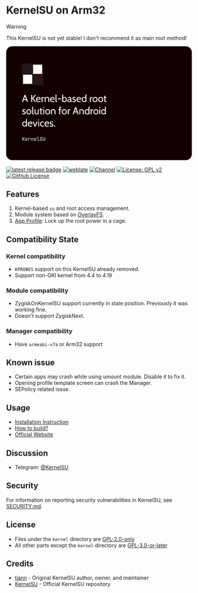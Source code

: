 # KernelSU on Arm32

> [!WARNING]
> This KernelSU is not yet stable! I don't recommend it as main root method!

![KernelSU banner](https://github.com/rsuntk/rsuntk/blob/main/ksu_banner.png)

[![latest release badge](https://img.shields.io/github/v/release/Rissu-Projekt/KernelSU-ARM32?label=Release&logo=github)](https://github.com/tiann/KernelSU/releases/latest)
[![weblate](https://img.shields.io/badge/Localization-Weblate-teal?logo=weblate)](https://hosted.weblate.org/engage/kernelsu)
[![Channel](https://img.shields.io/badge/Follow-Telegram-blue.svg?logo=telegram)](https://t.me/KernelSU)
[![License: GPL v2](https://img.shields.io/badge/License-GPL%20v2-orange.svg?logo=gnu)](https://www.gnu.org/licenses/old-licenses/gpl-2.0.en.html)
[![GitHub License](https://img.shields.io/github/license/tiann/KernelSU?logo=gnu)](/LICENSE)


## Features

1. Kernel-based `su` and root access management.
2. Module system based on [OverlayFS](https://en.wikipedia.org/wiki/OverlayFS).
3. [App Profile](https://kernelsu.org/guide/app-profile.html): Lock up the root power in a cage.

## Compatibility State

### Kernel compatibility
- `KPROBES` support on this KernelSU already removed.
- Support non-GKI kernel from 4.4 to 4.19

### Module compatibility
- ZygiskOnKernelSU support currently in stale position. Previously it was working fine.
- Doesn't support ZygiskNext.

### Manager compatibility
- Have `armeabi-v7a` or Arm32 support

## Known issue
- Certain apps may crash while using umount module. Disable it to fix it.
- Opening profile template screen can crash the Manager.
- SEPolicy related issue.
  
## Usage

- [Installation Instruction](https://kernelsu.org/guide/installation.html)
- [How to build?](https://kernelsu.org/guide/how-to-build.html)
- [Official Website](https://kernelsu.org/)

## Discussion

- Telegram: [@KernelSU](https://t.me/KernelSU)

## Security
For information on reporting security vulnerabilities in KernelSU, see [SECURITY.md](/SECURITY.md).

## License

- Files under the `kernel` directory are [GPL-2.0-only](https://www.gnu.org/licenses/old-licenses/gpl-2.0.en.html)
- All other parts except the `kernel` directory are [GPL-3.0-or-later](https://www.gnu.org/licenses/gpl-3.0.html)

## Credits

- [tiann](https://github.com/tiann) - Original KernelSU author, owner, and maintainer
- [KernelSU](https://github.com/tiann/KernelSU) - Official KernelSU repository
